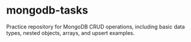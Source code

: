 # mongodb-tasks
Practice repository for MongoDB CRUD operations, including basic data types, nested objects, arrays, and upsert examples.
